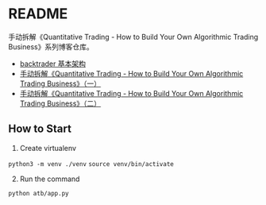 README
====

手动拆解《Quantitative Trading - How to Build Your Own Algorithmic Trading Business》系列博客仓库。

- [backtrader 基本架构](https://www.damonyuan.com/2020/backtrader-architecture/)
- [手动拆解《Quantitative Trading - How to Build Your Own Algorithmic Trading Business》（一）](https://www.damonyuan.com/2020/qt-htbyoatb-1/)
- [手动拆解《Quantitative Trading - How to Build Your Own Algorithmic Trading Business》（二）](https://www.damonyuan.com/2020/qt-htbyoatb-2/)

## How to Start

1. Create virtualenv

`python3 -m venv ./venv`
`source venv/bin/activate`

2. Run the command

`python atb/app.py`
